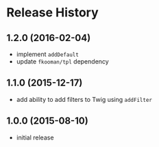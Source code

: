 # Release History

## 1.2.0 (2016-02-04)
- implement `addDefault`
- update `fkooman/tpl` dependency

## 1.1.0 (2015-12-17)
- add ability to add filters to Twig using `addFilter`

## 1.0.0 (2015-08-10)
- initial release
